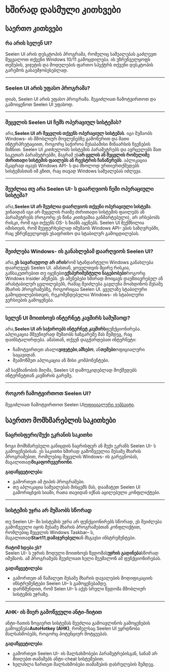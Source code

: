 # **ხშირად დასმული კითხვები**

## **საერთო კითხვები**

### **რა არის სელენ UI?**

Seelen UI არის დესკტოპის პროგრამა, რომელიც საშუალებას გაძლევთ შეცვალოთ თქვენი Windows 10/11 გამოცდილება. ის უზრუნველყოფს თემების, ვიჯეტის და მოდულების ფართო სპექტრს თქვენი დესკტოპის გარემოს გასაუმჯობესებლად.

***

### **Seelen UI არის უფასო პროგრამა?**

დიახ, Seelen UI არის უფასო პროგრამა. შეგიძლიათ ჩამოტვირთოთ და გამოიყენოთ Seelen UI უფასოდ.

***

### **შეცვლის Seelen UI ჩემს ოპერაციულ სისტემას?**

არა,**Seelen UI არ შეცვლის თქვენს ოპერაციულ სისტემას**. იგი მუშაობს Windows- ის მშობლიურ მოვლენებზე გამოწერით და მათი ინტერპრეტაციით, როგორც საჭიროა შესაბამისი შინაარსის ჩვენების მიზნით. Seelen UI კითხულობს სისტემის პარამეტრებს და ავრცელებს მათ საკუთარ პარამეტრებში, მაგრამ ეს**არ ცვლის ან შეცვლის რომელიმე ძირითადი სისტემის ფაილებს ან რეესტრის ჩანაწერებს**. აპლიკაცია მკაცრად იცავს Windows API- ს და მხოლოდ ურთიერთქმედებს სისტემასთან იმ გზით, რაც თავად Windows საშუალებას იძლევა.

***

### **შეუძლია თუ არა Seelen UI- ს დაარღვიოს ჩემი ოპერაციული სისტემა?**

არა,**Seelen UI არ შეუძლია დაარღვიოს თქვენი ოპერაციული სისტემა**. ვინაიდან იგი არ შეცვლის რაიმე ძირითადი სისტემის ფაილებს ან პარამეტრებს (როგორც ეს წინა კითხვაშია განმარტებული), არ არსებობს რისკი, რომ იგი თქვენს OS- ს ზიანს აყენებს. Seelen UI შექმნილია იმისთვის, რომ შეუფერხებლად იმუშაოს Windows API– ების საზღვრებში, რაც უზრუნველყოფს უსაფრთხო და სტაბილურ გამოცდილებას.

***

### **შეიძლება Windows- ის განახლებამ დაარღვიოს Seelen UI?**

არა,**ეს სავარაუდოდ არ არის**რომ სტანდარტული Windows განახლება დაარღვევს Seelen UI. ამასთან, ყოველთვის მცირე რისკია, განსაკუთრებით თუ იყენებთ**ექსპერიმენტული ნაგებობები**როგორც Windows Insider აშენებს. ეს აშენებები ხშირად მოიცავს დაუმთავრებელ ან არასტაბილურ ცვლილებებს, რამაც შეიძლება გავლენა მოახდინოს მესამე მხარის პროგრამებზე, როგორიცაა Seelen UI. ყველაზე სტაბილური გამოცდილებისთვის, რეკომენდებულია Windows- ის სტაბილური ვერსიების გამოყენება.

***

### **სელენ UI მოითხოვს ინტერნეტ კავშირს სამუშაოდ?**

არა,**Seelen UI არ საჭიროებს ინტერნეტ კავშირს**ფუნქციონირება. აპლიკაცია მშვენივრად მუშაობს ხაზგარეშე მას შემდეგ, რაც დაინსტალირდება. ამასთან, თქვენ დაგჭირდებათ ინტერნეტი:

* ჩამოტვირთეთ ახალი**ვიჯეტები**,**ამხებო**, ან**თემები**ოფიციალური საცავიდან.
* შეამოწმეთ აპლიკაცია ან მისი კომპონენტები.

ამ საქმიანობის მიღმა, Seelen UI დამოუკიდებლად მოქმედებს ინტერნეტთან კავშირის გარეშე.

***

### **როგორ ჩამოტვირთოთ Seelen UI?**

შეგიძლიათ ჩამოტვირთოთ Seelen UI[ოფიციალური ვებსაიტი](https://seelen.io).

## **საერთო მომხმარებლის საკითხები**

### **ნაცრისფერი/მუქი ეკრანის საკითხი**

ზოგი მომხმარებელი განიცდის ნაცრისფერ ან მუქი ეკრანს Seelen UI- ს გამოყენებისას. ეს საკითხი ხშირად გამოწვეულია მესამე მხარის პროგრამებით, რომლებიც შეცვლის Windows- ის გარეგნობას, მაგალითად**მიკაფორევერიონი**.

**გადაწყვეტილება**:

* გამორთეთ ამ ტიპის პროგრამები.
* თუ აპლიკაცია საშუალებას მისცემს მას, დაამატეთ Seelen UI გამორიცხვის სიაში, რათა თავიდან იქნას აცილებული კონფლიქტები.

***

### **სისტემის უჯრა არ მუშაობს სწორად**

თუ Seelen UI– ში სისტემის უჯრა არ ფუნქციონირებს სწორად, ეს შეიძლება გამოწვეული იყოს მესამე მხარის პროგრამებთან კონფლიქტით, რომლებიც შეცვლის Windows Taskbar– ს, მაგალითად**Start11**,**დამაჯერებელი**ან მსგავსი ინსტრუმენტები.

**რატომ ხდება ეს?**\
Seelen UI- ს უჯრის მოდული მოითხოვს წვდომას**უჯრის გადინება**სწორად იმუშაოს. ამ პროგრამებს შეუძლიათ ხელი შეუშალონ ამ ფუნქციონირებას.

**გადაწყვეტილება**:

* გამორთეთ ან წაშალეთ მესამე მხარის დავალების მოდიფიკაციის ინსტრუმენტები Seelen UI– ს გამოყენებამდე.
* დარწმუნდით, რომ Selen UI– ს აქვს სრული წვდომა მშობლიურ სისტემის უჯრაზე.

***

### **AHK- ის მიერ გამოწვეული ანტი-ჩიტით**

ანტი-ჩათის ზოგიერთ სისტემას შეუძლია გამოავლინოს გამოყენების გამოყენება**AutoHotkey (AHK)**, რომელსაც Seelen UI ეყრდნობა მალსახმობებს, როგორც პოტენციურ მოტყუებას.

**გადაწყვეტილება**:

* გამორთეთ Seelen UI- ის მალსახმობები პარამეტრებისგან, სანამ არ მიიღებთ თამაშებს ანტი-cheat სისტემებით.
* ხელახლა ჩართეთ მალსახმობები თამაშების დასრულების შემდეგ.
